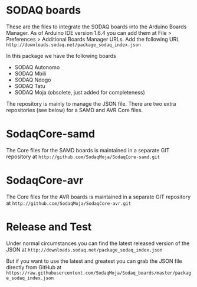 # SODAQ boards

These are the files to integrate the SODAQ boards into the Arduino Boards
Manager.  As of Arduino IDE version 1.6.4 you can add them at File >
Preferences > Additional Boards Manager URLs.  Add the following URL
`http://downloads.sodaq.net/package_sodaq_index.json`

In this package we have the following boards
* SODAQ Autonomo
* SODAQ Mbili
* SODAQ Ndogo
* SODAQ Tatu
* SODAQ Moja (obsolete, just added for completeness)

The repository is mainly to manage the JSON file.  There are two extra
repositories (see below) for a SAMD and AVR Core files.

# SodaqCore-samd

The Core files for the SAMD boards is maintained in a separate GIT
repository at
`http://github.com/SodaqMoja/SodaqCore-samd.git`

# SodaqCore-avr

The Core files for the AVR boards is maintained in a separate GIT
repository at
`http://github.com/SodaqMoja/SodaqCore-avr.git`

# Release and Test

Under normal circumstances you can find the latest released version of the
JSON at
`http://downloads.sodaq.net/package_sodaq_index.json`

But if you want to use the latest and greatest you can grab the JSON file
directly from GitHub at
`https://raw.githubusercontent.com/SodaqMoja/Sodaq_boards/master/package_sodaq_index.json`
